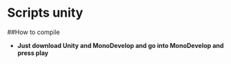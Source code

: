 # Scripts unity

##How to compile

* **Just download Unity and MonoDevelop and go into MonoDevelop and press play**
